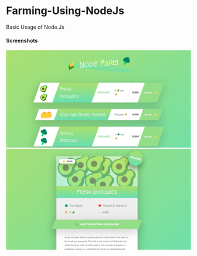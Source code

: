 # Farming-Using-NodeJs
Basic Usage of Node.Js

<h4>Screenshots</h4>
<img src='https://github.com/program333/Farming-Using-NodeJs/blob/master/P1.jpg?raw=true' alt='Output image'/>
<img src='https://github.com/program333/Farming-Using-NodeJs/blob/master/P2.jpg?raw=true' alt='Output image'/>

